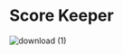 # Score Keeper
![download (1)](https://user-images.githubusercontent.com/47485482/87273717-7b21cb80-c4f7-11ea-8282-2b1965378977.png)
